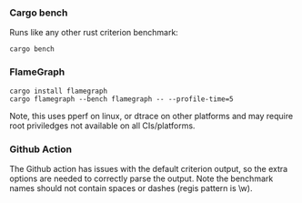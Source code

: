 
### Cargo bench

Runs like any other rust criterion benchmark:
```
cargo bench
```
### FlameGraph

```
cargo install flamegraph
cargo flamegraph --bench flamegraph -- --profile-time=5
```

Note, this uses pperf on linux, or dtrace on other platforms and may require
 root priviledges not available on all CIs/platforms.


 ### Github Action

 The Github action has issues with the default criterion output, so the extra options are
 needed to correctly parse the output.  Note the benchmark names should not contain spaces or dashes (regis pattern is \w).